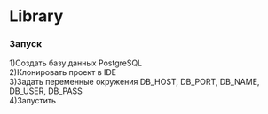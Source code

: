 # Library

### Запуск
1)Создать базу данных PostgreSQL<br>
2)Клонировать проект в IDE<br>
3)Задать переменные окружения DB_HOST, DB_PORT, DB_NAME, DB_USER, DB_PASS<br>
4)Запустить<br>
